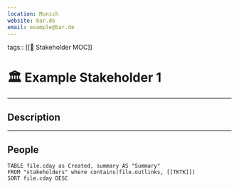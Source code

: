 ```yaml
---
location: Munich
website: bar.de
email: example@bar.de
---
```

tags:: [[📝 Stakeholder MOC]]

# 🏛️ Example Stakeholder 1


---
## Description

---
## People
```dataview
TABLE file.cday as Created, summary AS "Summary"
FROM "stakeholders" where contains(file.outlinks, [[TKTK]])
SORT file.cday DESC
```
